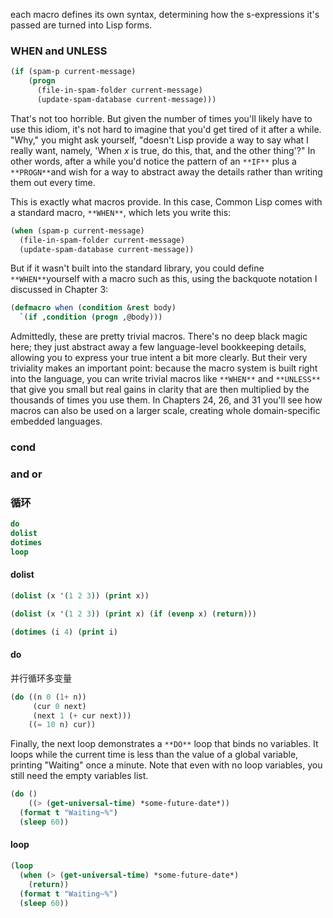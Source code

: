 each macro defines its own syntax, determining how the s-expressions it's passed are turned into Lisp forms.

### WHEN and UNLESS

```lisp
(if (spam-p current-message)
    (progn
      (file-in-spam-folder current-message)
      (update-spam-database current-message)))
```

That's not too horrible. But given the number of times you'll likely have to use this idiom, it's not hard to imagine that you'd get tired of it after a while. "Why," you might ask yourself, "doesn't Lisp provide a way to say what I really want, namely, 'When *x* is true, do this, that, and the other thing'?" In other words, after a while you'd notice the pattern of an `**IF**` plus a `**PROGN**`and wish for a way to abstract away the details rather than writing them out every time.

This is exactly what macros provide. In this case, Common Lisp comes with a standard macro, `**WHEN**`, which lets you write this:

```lisp
(when (spam-p current-message)
  (file-in-spam-folder current-message)
  (update-spam-database current-message))
```

But if it wasn't built into the standard library, you could define `**WHEN**`yourself with a macro such as this, using the backquote notation I discussed in Chapter 3:

```lisp
(defmacro when (condition &rest body)
  `(if ,condition (progn ,@body)))
```

Admittedly, these are pretty trivial macros. There's no deep black magic here; they just abstract away a few language-level bookkeeping details, allowing you to express your true intent a bit more clearly. But their very triviality makes an important point: because the macro system is built right into the language, you can write trivial macros like `**WHEN**` and `**UNLESS**` that give you small but real gains in clarity that are then multiplied by the thousands of times you use them. In Chapters 24, 26, and 31 you'll see how macros can also be used on a larger scale, creating whole domain-specific embedded languages.

### cond



### and or



### 循环

```lisp
do
dolist
dotimes
loop
```

#### dolist

```lisp
(dolist (x '(1 2 3)) (print x))

(dolist (x '(1 2 3)) (print x) (if (evenp x) (return)))
```

```lisp
(dotimes (i 4) (print i)
```

#### do

并行循环多变量

```lisp
(do ((n 0 (1+ n))
     (cur 0 next)
     (next 1 (+ cur next)))
    ((= 10 n) cur))
```

Finally, the next loop demonstrates a `**DO**` loop that binds no variables. It loops while the current time is less than the value of a global variable, printing "Waiting" once a minute. Note that even with no loop variables, you still need the empty variables list.

```lisp
(do ()
    ((> (get-universal-time) *some-future-date*))
  (format t "Waiting~%")
  (sleep 60))
```

#### loop

```lisp
(loop
  (when (> (get-universal-time) *some-future-date*)
    (return))
  (format t "Waiting~%")
  (sleep 60))
```



















